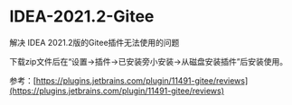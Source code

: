# IDEA-2021.2-Gitee
解决 IDEA 2021.2版的Gitee插件无法使用的问题

下载zip文件后在“设置->插件->已安装旁小安装->从磁盘安装插件”后安装使用。

参考：[https://plugins.jetbrains.com/plugin/11491-gitee/reviews](https://plugins.jetbrains.com/plugin/11491-gitee/reviews)
